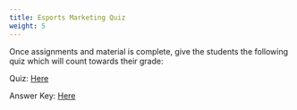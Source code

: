```yaml
---
title: Esports Marketing Quiz
weight: 5
---
```

O﻿nce assignments and material is complete, give the students the following quiz which will count towards their grade:



Quiz: [Here](https://drive.google.com/file/d/1m4l5tv9Ka1RM5FeMGDv4jEKGtcof6IxC/view?usp=sharing)

A﻿nswer Key: [Here](https://drive.google.com/file/d/1EsrZBUQDa3NUiLIGlE6jQkvKNe2k2pTX/view?usp=sharing)